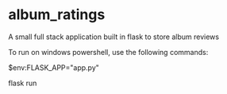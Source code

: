 # album_ratings
A small full stack application built in flask to store album reviews

To run on windows powershell, use the following commands:

$env:FLASK_APP="app.py"

flask run
